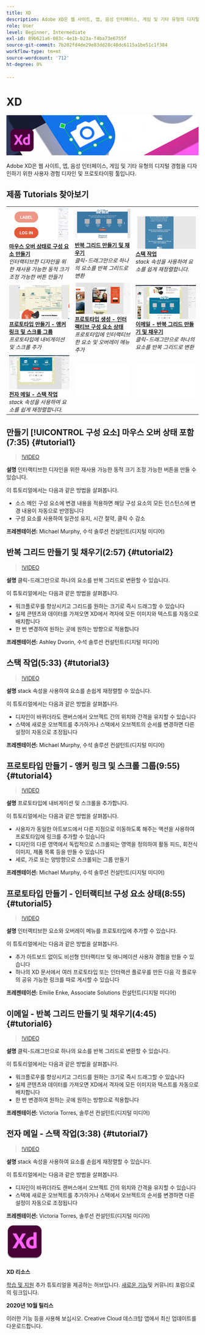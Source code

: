 ```yaml
---
title: XD
description: Adobe XD은 웹 사이트, 앱, 음성 인터페이스, 게임 및 기타 유형의 디지털 경험을 디자인하기 위한 사용자 경험 디자인 및 프로토타이핑 툴입니다
role: User
level: Beginner, Intermediate
exl-id: 89b621a6-083c-4e1b-b23a-f4ba73e6755f
source-git-commit: 7b202fd4de29e83dd28c40dc6115a1be51c1f384
workflow-type: tm+mt
source-wordcount: '712'
ht-degree: 0%

---
```


# XD

![튜토리얼 메인 이미지](../assets/XD.jpg)

Adobe XD은 웹 사이트, 앱, 음성 인터페이스, 게임 및 기타 유형의 디지털 경험을 디자인하기 위한 사용자 경험 디자인 및 프로토타이핑 툴입니다.

## 제품 Tutorials 찾아보기

<table style="table-layout:fixed">
<tr>
 <td>
   <a href="xd.md#tutorial1">
      <img alt="마우스 오버 상태로 구성 요소 만들기" src="../assets/Xd_hoverstates_components_thumbnail.jpg" />
   </a>
    <div>
   <a href="xd.md#tutorial1"><strong>마우스 오버 상태로 구성 요소 만들기</strong></a>
    </div>
    <em>인터랙티브한 디자인을 위한 재사용 가능한 동적 크기 조정 가능한 버튼 만들기</em>
    <br>
  </td>
  <td>
    <a href="xd.md#tutorial2">
        <img alt="반복 그리드 만들기 및 채우기" src="../assets/XD_repeatgrid_thumbnail.jpg" />
    </a>
    <div>
    <a href="xd.md#tutorial2"><strong>반복 그리드 만들기 및 채우기</strong></a>
    </div>
    <em>클릭-드래그만으로 하나의 요소를 반복 그리드로 변환</em>
    <br>
  </td>
  <td>
   <a href="xd.md#tutorial3">
      <img alt="스택 작업" src="../assets/xd_Stacks_thumbnail.jpg" />
   </a>
    <div>
    <a href="xd.md#tutorial3"><strong>스택 작업</strong></a>
    </div>
    <em>stack 속성을 사용하여 요소를 쉽게 재정렬합니다.</em>
    <br>
  </td>
</tr>
<tr>
 <td>
    <a href="xd.md#tutorial4">
        <img alt="프로토타입 만들기 - 앵커 링크 및 스크롤 그룹" src="../assets/XD_Scrolls_Thumbnail_Murphy.jpg" />
    </a>
    <div>
    <a href="xd.md#tutorial4"><strong>프로토타입 만들기 - 앵커 링크 및 스크롤 그룹</strong></a>
    </div>
    <em>프로토타입에 내비게이션 및 스크롤 추가</em>
    <br>
  </td>
  <td>
    <a href="xd.md#tutorial5">
        <img alt="프로토타입 생성 - 인터랙티브 구성 요소 상태" src="../assets/XD_interactiveprototypes_enke.jpg" />
    </a>
    <div>
    <a href="xd.md#tutorial5"><strong>프로토타입 생성 - 인터랙티브 구성 요소 상태</strong></a>
    </div>
    <em>프로토타입에 인터랙티브한 요소 및 오버레이 메뉴 추가</em>
    <br>
  </td>
  <td>
   <a href="xd.md#tutorial6">
      <img alt="이메일 - 반복 그리드 만들기 및 채우기" src="../assets/xd_repeat_torres.jpg" />
   </a>
    <div>
   <a href="xd.md#tutorial7"><strong>이메일 - 반복 그리드 만들기 및 채우기</strong></a>
    </div>
    <em>클릭-드래그만으로 하나의 요소를 반복 그리드로 변환</em>
    <br>
  </td>
</tr>
<tr>
 <td>
    <a href="xd.md#tutorial7">
        <img alt="전자 메일 - 스택 작업" src="../assets/xd_stacks_torres.jpg" />
    </a>
    <div>
    <a href="xd.md#tutorial7"><strong>전자 메일 - 스택 작업</strong></a>
    </div>
    <em>stack 속성을 사용하여 요소를 쉽게 재정렬합니다.</em>
    <br>
  </td>
  <td>
    <img alt="스페이서" src="../assets/Whitespacer.png" />
    <div>
    <br>
  </td>
  <td>
    <img alt="스페이서" src="../assets/Whitespacer.png" />
    <div>
    <br>
  </td>
</tr>
</table>

## 만들기 [!UICONTROL 구성 요소] 마우스 오버 상태 포함(7:35) {#tutorial1}

>[!VIDEO](https://video.tv.adobe.com/v/326874?hidetitle=true)

**설명**
인터랙티브한 디자인을 위한 재사용 가능한 동적 크기 조정 가능한 버튼을 만들 수 있습니다.

이 튜토리얼에서는 다음과 같은 방법을 살펴봅니다.
* 소스 메인 구성 요소에 변경 내용을 적용하면 해당 구성 요소의 모든 인스턴스에 변경 내용이 자동으로 반영됩니다
* 구성 요소를 사용하여 일관성 유지, 시간 절약, 클릭 수 감소

**프레젠테이션:**
Michael Murphy, 수석 솔루션 컨설턴트(디지털 미디어)

## 반복 그리드 만들기 및 채우기(2:57) {#tutorial2}

>[!VIDEO](https://video.tv.adobe.com/v/326955?hidetitle=true)

**설명**
클릭-드래그만으로 하나의 요소를 반복 그리드로 변환할 수 있습니다.

이 튜토리얼에서는 다음과 같은 방법을 살펴봅니다.
* 워크플로우를 향상시키고 그리드를 원하는 크기로 즉시 드래그할 수 있습니다
* 실제 콘텐츠와 데이터를 가져오면 XD에서 격자에 모든 이미지와 텍스트를 자동으로 배치합니다
* 한 번 변경하여 원하는 곳에 원하는 방향으로 적용합니다

**프레젠테이션:**
Ashley Dvorin, 수석 솔루션 컨설턴트(디지털 미디어)

## 스택 작업(5:33) {#tutorial3}

>[!VIDEO](https://video.tv.adobe.com/v/326956?hidetitle=true)

**설명**
stack 속성을 사용하여 요소를 손쉽게 재정렬할 수 있습니다.

이 튜토리얼에서는 다음과 같은 방법을 살펴봅니다.
* 디자인이 바뀌더라도 캔버스에서 오브젝트 간의 위치와 간격을 유지할 수 있습니다
* 스택에 새로운 오브젝트를 추가하거나 스택에서 오브젝트의 순서를 변경하면 다른 설정이 자동으로 조정됩니다

**프레젠테이션:**
Michael Murphy, 수석 솔루션 컨설턴트(디지털 미디어)

## 프로토타입 만들기 - 앵커 링크 및 스크롤 그룹(9:55) {#tutorial4}

>[!VIDEO](https://video.tv.adobe.com/v/326957?hidetitle=true)

**설명**
프로토타입에 내비게이션 및 스크롤을 추가합니다.

이 튜토리얼에서는 다음과 같은 방법을 살펴봅니다.
* 사용자가 동일한 아트보드에서 다른 지점으로 이동하도록 해주는 액션을 사용하여 프로토타입에 링크를 추가할 수 있습니다
* 디자인의 다른 영역에서 독립적으로 스크롤되는 영역을 정의하여 활동 피드, 회전식 이미지, 제품 목록 등을 만들 수 있습니다
* 세로, 가로 또는 양방향으로 스크롤되는 그룹 만들기

**프레젠테이션:**
Michael Murphy, 수석 솔루션 컨설턴트(디지털 미디어)

## 프로토타입 만들기 - 인터랙티브 구성 요소 상태(8:55) {#tutorial5}

>[!VIDEO](https://video.tv.adobe.com/v/326958?hidetitle=true)

**설명**
인터랙티브한 요소와 오버레이 메뉴를 프로토타입에 추가할 수 있습니다.

이 튜토리얼에서는 다음과 같은 방법을 살펴봅니다.
* 추가 아트보드 없이도 비선형 인터랙티브 및 애니메이션 사용자 경험을 만들 수 있습니다
* 하나의 XD 문서에서 여러 프로토타입 또는 인터랙션 플로우를 만든 다음 각 플로우의 공유 가능한 링크를 따로 게시할 수 있습니다

**프레젠테이션:**
Emilie Enke, Associate Solutions 컨설턴트(디지털 미디어)

## 이메일 - 반복 그리드 만들기 및 채우기(4:45) {#tutorial6}

>[!VIDEO](https://video.tv.adobe.com/v/326775?hidetitle=true)

**설명**
클릭-드래그만으로 하나의 요소를 반복 그리드로 변환할 수 있습니다.

이 튜토리얼에서는 다음과 같은 방법을 살펴봅니다.
* 워크플로우를 향상시키고 그리드를 원하는 크기로 즉시 드래그할 수 있습니다
* 실제 콘텐츠와 데이터를 가져오면 XD에서 격자에 모든 이미지와 텍스트를 자동으로 배치합니다
* 한 번 변경하여 원하는 곳에 원하는 방향으로 적용합니다

**프레젠테이션:**
Victoria Torres, 솔루션 컨설턴트(디지털 미디어)

## 전자 메일 - 스택 작업(3:38) {#tutorial7}

>[!VIDEO](https://video.tv.adobe.com/v/326759?hidetitle=true)

**설명**
stack 속성을 사용하여 요소를 손쉽게 재정렬할 수 있습니다.

이 튜토리얼에서는 다음과 같은 방법을 살펴봅니다.
* 디자인이 바뀌더라도 캔버스에서 오브젝트 간의 위치와 간격을 유지할 수 있습니다
* 스택에 새로운 오브젝트를 추가하거나 스택에서 오브젝트의 순서를 변경하면 다른 설정이 자동으로 조정됩니다

**프레젠테이션:**
Victoria Torres, 솔루션 컨설턴트(디지털 미디어)

![XD 로고](../assets/xd_appicon_96.png)

**XD 리소스**

[학습 및 지원](https://helpx.adobe.com/support/xd.html) 추가 튜토리얼을 제공하는 허브입니다. [새로운 기능](https://helpx.adobe.com/xd/user-guide.html/xd/help/whats-new.ug.html)및 커뮤니티 포럼으로의 링크입니다.

**2020년 10월 릴리스**

이러한 기능 등을 사용해 보십시오. Creative Cloud 데스크탑 앱에서 최신 업데이트를 다운로드합니다.
